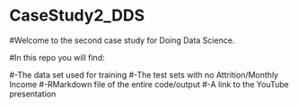 # CaseStudy2_DDS

#Welcome to the second case study for Doing Data Science. 

#In this repo you will find:

#-The data set used for training
#-The test sets with no Attrition/Monthly Income
#-RMarkdown file of the entire code/output
#-A link to the YouTube presentation


